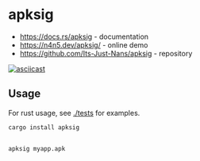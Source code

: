 # apksig

- <https://docs.rs/apksig> - documentation
- <https://n4n5.dev/apksig/> - online demo
- <https://github.com/Its-Just-Nans/apksig> - repository

[![asciicast](https://asciinema.org/a/699727.svg)](https://asciinema.org/a/699727)

## Usage

For rust usage, see [./tests](./tests) for examples.

```sh
cargo install apksig


apksig myapp.apk
```
